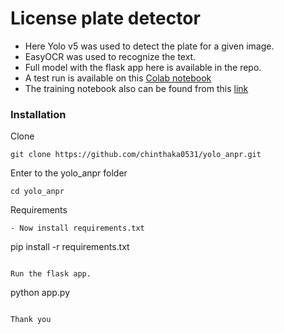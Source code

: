 
# License plate detector

- Here Yolo v5 was used to detect the plate for a given image.
- EasyOCR was used to recognize the text.
- Full model with the flask app here is available in the repo.
- A test run is available on this [Colab notebook](https://colab.research.google.com/drive/1n-CdqXNvmonvedpREnrFTcWD9l89KJ1U?usp=sharing) 
- The training notebook also can be found from this [link](https://drive.google.com/file/d/1vvVkn95n_7mw23VVDaCNkcWNuFdiAqJs/view?usp=sharing)

### Installation

Clone
````
git clone https://github.com/chinthaka0531/yolo_anpr.git
````
Enter to the yolo_anpr folder
````
cd yolo_anpr
````
Requirements
````
- Now install requirements.txt
````
pip install -r requirements.txt
````

Run the flask app.

````
python app.py
````

Thank you

